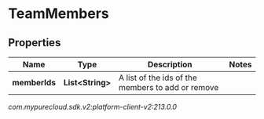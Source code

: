 # TeamMembers


## Properties

| Name | Type | Description | Notes |
| ------------ | ------------- | ------------- | ------------- |
| **memberIds** | **List&lt;String&gt;** | A list of the ids of the members to add or remove |  |




_com.mypurecloud.sdk.v2:platform-client-v2:213.0.0_
